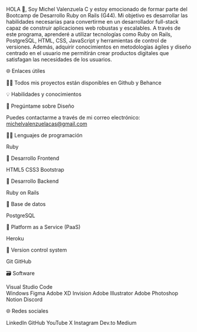 HOLA 👋, Soy Michel Valenzuela C y estoy emocionado de formar parte del Bootcamp de Desarrollo Ruby on Rails (G44). 
Mi objetivo es desarrollar las habilidades necesarias para convertirme en un desarrollador full-stack capaz de construir aplicaciones web robustas y escalables. A través de este programa, aprenderé a utilizar tecnologías como Ruby on Rails, PostgreSQL, HTML, CSS, JavaScript y herramientas de control de versiones. Además, adquirir conocimientos en metodologías ágiles y diseño centrado en el usuario me permitirán crear productos digitales que satisfagan las necesidades de los usuarios.

🌐 Enlaces útiles

👨‍💻 Todos mis proyectos están disponibles en Github y Behance

💡 Habilidades y conocimientos

💬 Pregúntame sobre Diseño

Puedes contactarme a través de mi correo electrónico: michelvalenzuelacas@gmail.com

🧑‍💻 Lenguajes de programación

Ruby 

🎨 Desarrollo Frontend

HTML5 CSS3 Bootstrap

🔨 Desarrollo Backend

Ruby on Rails

🔧 Base de datos

PostgreSQL 

📎 Platform as a Service (PaaS)

Heroku

📝 Version control system

Git GitHub

🗃️ Software

Visual Studio Code  
Windows Figma 
Adobe XD 
Invision 
Adobe Illustrator 
Adobe Photoshop  
Notion 
Discord

🌐 Redes sociales

LinkedIn 
GitHub 
YouTube 
X
Instagram 
Dev.to 
Medium

